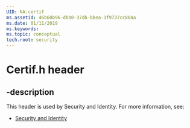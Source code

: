 ```yaml
---
UID: NA:certif
ms.assetid: 46b60b96-dbb0-37db-bbea-3f9737cc804a
ms.date: 01/11/2019
ms.keywords: 
ms.topic: conceptual
tech.root: security
---
```


# Certif.h header


## -description


This header is used by Security and Identity. For more information, see:

- [Security and Identity](../_security/index.md)

